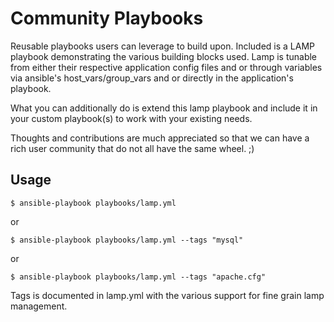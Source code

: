 # Community Playbooks

Reusable playbooks users can leverage to build upon. Included is a LAMP playbook demonstrating the various building blocks used. Lamp is tunable from either their respective application config files and or through variables via ansible's host_vars/group_vars and or directly in the application's playbook.

What you can additionally do is extend this lamp playbook and include it in your custom playbook(s) to work with your existing needs.

Thoughts and contributions are much appreciated so that we can have a rich user community that do not all have the same wheel. ;)

## Usage

    $ ansible-playbook playbooks/lamp.yml

or

    $ ansible-playbook playbooks/lamp.yml --tags "mysql"

or 

    $ ansible-playbook playbooks/lamp.yml --tags "apache.cfg"

Tags is documented in lamp.yml with the various support for fine grain lamp management. 
